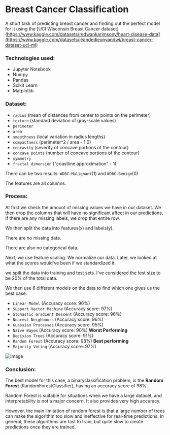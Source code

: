 # Breast Cancer Classification

A short task of predicting breast cancer and finding out the perfect model for it using the [UCI Wisconsin Breast Cancer dataset](https://www.kaggle.com/datasets/redwankarimsony/heart-disease-data](https://www.kaggle.com/datasets/jeandedieunyandwi/breast-cancer-dataset-uci-ml)
<br>

### Technologies used:
- Jupyter Notebook
- Numpy
- Pandas
- Scikit Learn
- Matplotlib

### Dataset:
- `radius` (mean of distances from center to points on the perimeter)
- `texture` (standard deviation of gray-scale values)
- `perimeter`
- `area`
- `smoothness` (local variation in radius lengths)
- `compactness` (perimeter^2 / area - 1.0)
- `concavity` (severity of concave portions of the contour)
- `concave points` (number of concave portions of the contour)
- `symmetry` 
- `fractal dimension` ("coastline approximation" - 1)

There can be two results: `WDBC-Malignant`(1) and `WDBC-Benign`(0)

The features are all columns.

### Process:
At first we check the amount of missing values we have in our dataset. We then drop the columns that will have no significant affect in our predictions. If there are any missing labels, we drop that entire row.

We then split the data into features(x) and labels(y).

There are no missing data.

There are also no categorical data.

Next, we use feature scaling. We normalize our data. Later, we looked at what the scores would've been if we standardized it.

we spilt the data into training and test sets. I've considered the test size to be 20% of the total data.

We then use 6 different models on the data to find which one gives us the best case:
- `Linear Model` (Accuracy score: 96%)
- `Support Vector Machine` (Accuracy score: 97%)
- `Stohastic Gradient Descent` (Accuracy score: 96%)
- `Nearest Neighbours` (Accuracy score: 96%)
- `Guassian Processes` (Accuracy score: 95%)
- `Naive Bayes` (Accuracy score: 90%) **Worst Performing**
- `Decision Trees` (Accuracy score: 91%)
- `Random Forest` (Accuracy score: 98%) **Best performing**
- `Majority Voting` (Accuracy score: 97%)

![image](https://user-images.githubusercontent.com/68951276/175816946-de8e6511-5f19-40d0-aa18-bd98c6bab4c2.png)


### Conclusion:
The best model for this case, a binaryclassification problem, is the **Random Forest** (RandomForestClassifier), having an accuracy score of 98%. 

Random Forest is suitable for situations when we have a large dataset, and interpretability is not a major concern. It also provides very high accuracy. 

However, the main limitation of random forest is that a large number of trees can make the algorithm too slow and ineffective for real-time predictions. In general, these algorithms are fast to train, but quite slow to create predictions once they are trained.
